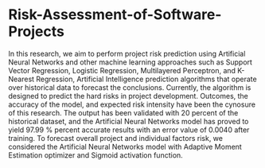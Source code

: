 # Risk-Assessment-of-Software-Projects
In this research, we aim to perform project risk prediction using Artificial Neural Networks and other machine learning approaches such as Support Vector Regression, Logistic Regression, Multilayered Perceptron, and K-Nearest Regression, Artificial Intelligence prediction algorithms that operate over historical data to forecast the conclusions. Currently, the algorithm is designed to predict the hard risks in project development. Outcomes, the accuracy of the model, and expected risk intensity have been the cynosure of this research. The output has been validated with 20 percent of the historical dataset, and the Artificial Neural Networks model has proved to yield 97.99 % percent accurate results with an error value of 0.0040 after training. To forecast overall project and individual factors risk, we considered the Artificial Neural Networks model with Adaptive Moment Estimation optimizer and Sigmoid activation function. 
